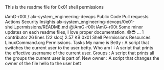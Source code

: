
This is the readme file for 0x01 shell permissions 

iAmG-r00t
/
alx-system_engineering-devops
Public
Code
Pull requests
Actions
Security
Insights
alx-system_engineering-devops/0x01-shell_permissions/README.md
@iAmG-r00t
iAmG-r00t Some minor updates on each readme files, I love proper documentation. 😅😎
…
 1 contributor
26 lines (22 sloc)  2.57 KB
0x01 Shell Permissions
Resources
LinuxCommand.org Permissions.
Tasks
My name is Betty : A script that switches the current user to the user betty.
Who am I : A script that prints the effective username of the current user.
Groups : A script that prints all the groups the current user is part of.
New owner : A script that changes the owner of the file hello to the user bett
